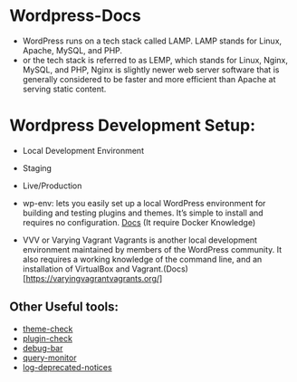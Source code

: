 # Wordpress-Docs

- WordPress runs on a tech stack called LAMP. LAMP stands for Linux, Apache, MySQL, and PHP.
- or  the tech stack is referred to as LEMP, which stands for Linux, Nginx, MySQL, and PHP,  Nginx is slightly newer web server software that is generally considered to be faster and more efficient than Apache at serving static content.


# Wordpress Development Setup:
- Local Development Environment
- Staging
- Live/Production

- wp-env: lets you easily set up a local WordPress environment for building and testing plugins and themes. It’s simple to install and requires no configuration. [Docs](https://developer.wordpress.org/block-editor/reference-guides/packages/packages-env/) (It require Docker Knowledge)
- VVV or Varying Vagrant Vagrants is another local development environment maintained by members of the WordPress community. It also requires a working knowledge of the command line, and an installation of VirtualBox and Vagrant.(Docs)[https://varyingvagrantvagrants.org/]

## Other Useful tools:
- [theme-check](https://wordpress.org/plugins/theme-check/)
- [plugin-check](https://wordpress.org/plugins/plugin-check/)
- [debug-bar](https://wordpress.org/plugins/debug-bar/)
- [query-monitor](https://wordpress.org/plugins/query-monitor/)
- [log-deprecated-notices](https://wordpress.org/plugins/log-deprecated-notices/)
